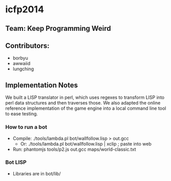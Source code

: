 # icfp2014

## Team: Keep Programming Weird

## Contributors:
- borbyu
- awwaiid
- lungching

## Implementation Notes

We built a LISP translator in perl, which uses regexes to transform LISP into perl data structures and then traverses those. We also adapted the online reference implementation of the game engine into a local command line tool to ease testing.

### How to run a bot
- Compile: ./tools/lambda.pl bot/wallfollow.lisp > out.gcc
  - Or: ./tools/lambda.pl bot/wallfollow.lisp | xclip ; paste into web
- Run: phantomjs tools/p2.js out.gcc maps/world-classic.txt

### Bot LISP
- Libraries are in bot/lib/

